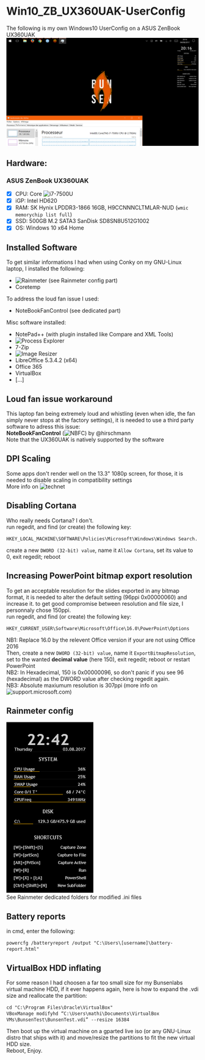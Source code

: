 # Win10_ZB_UX360UAK-UserConfig
The following is my own Windows10 UserConfig on a ASUS ZenBook UX360UAK
![UserDesktop](https://github.com/matmutant/Win10_ZB_UX360UAK-UserConfig/blob/master/ScreenShots/WindowsDesktopUseC.png) 


## Hardware:  
### ASUS ZenBook UX360UAK  
- [x] CPU: Core ![i7-7500U](https://ark.intel.com/products/95451/Intel-Core-i7-7500U-Processor-4M-Cache-up-to-3_50-GHz-)
- [X] iGP: Intel HD620
- [x] RAM: SK Hynix LPDDR3-1866 16GB, H9CCNNNCLTMLAR-NUD (`wmic memorychip list full`)
- [x] SSD: 500GB M.2 SATA3 SanDisk SD8SN8U512G1002
- [x] OS: Windows 10 x64 Home

## Installed Software  
To get similar informations I had when using Conky on my GNU-Linux laptop, I installed the following:
- ![Rainmeter](https://www.rainmeter.net/) (see Rainmeter config part)
- Coretemp  

To address the loud fan issue I used:
- NoteBookFanControl (see dedicated part)

Misc software installed:
- NotePad++ (with plugin installed like Compare and XML Tools)
- ![Process Explorer](https://docs.microsoft.com/en-us/sysinternals/downloads/process-explorer)
- 7-Zip
- ![Image Resizer](http://www.bricelam.net/ImageResizer/)
- LibreOffice 5.3.4.2 (x64)
- Office 365
- VirtualBox
- [...]

## Loud fan issue workaround  
This laptop fan being extremely loud and whistling (even when idle, the fan simply never stops at the factory settings), it is needed to use a third party software to adress this issue:  
**NoteBookFanControl** (![NBFC](https://github.com/hirschmann/nbfc/releases)) by @hirschmann  
Note that the UX360UAK is natively supported by the software

## DPI Scaling  
Some apps don't render well on the 13.3" 1080p screen, for those, it is needed to disable scaling in compatibility settings  
More info on ![technet](https://technet.microsoft.com/en-us/library/dn528847.aspx?f=255&MSPPError=-2147217396)

## Disabling Cortana  
Who really needs Cortana? I don't.  
run regedit, and find (or create) the following key:
```
HKEY_LOCAL_MACHINE\SOFTWARE\Policies\Microsoft\Windows\Windows Search.
```
create a new `DWORD (32-bit) value`, name it `Allow Cortana`, set its value to 0, exit regedit; reboot  

## Increasing PowerPoint bitmap export resolution
To get an acceptable resolution for the slides exported in any bitmap format, it is needed to alter the default setting (96ppi 0x00000060) and increase it. to get good compromise between resolution and file size, I personnaly chose 150ppi.  
run regedit, and find (or create) the following key:  
```
HKEY_CURRENT_USER\Software\Microsoft\Office\16.0\PowerPoint\Options
```
NB1: Replace 16.0 by the relevent Office version if your are not using Office 2016  
Then, create a new `DWORD (32-bit) value`, name it `ExportBitmapResolution`, set to the wanted **decimal value** (here 150), exit regedit; reboot or restart PowerPoint  
NB2: In Hexadecimal, 150 is 0x00000096, so don't panic if you see 96 (hexadecimal) as the DWORD value after checking regedit again.  
NB3: Absolute maxiumum resolution is 307ppi (more info on ![support.microsoft.com](https://support.microsoft.com/en-us/help/827745/how-to-change-the-export-resolution-of-a-powerpoint-slide))  

## Rainmeter config  
![screenshot of Rainmeter](https://github.com/matmutant/Win10_ZB_UX360UAK-UserConfig/blob/master/ScreenShots/rainmeter.png)  
See Rainmeter dedicated folders for modified .ini files

## Battery reports  
in cmd, enter the following:
```
powercfg /batteryreport /output "C:\Users\[username]\battery-report.html"
```

## VirtualBox HDD inflating 
For some reason I had choosen a far too small size for my Bunsenlabs virtual machine HDD, if it ever happens again, here is how to expand the .vdi size and reallocate the partition:  
```
cd "C:\Program Files\Oracle\VirtualBox"
VBoxManage modifyhd “C:\Users\mathi\Documents\VirtualBox VMs\BunsenTest\BunsenTest.vdi” --resize 16384
```
Then boot up the virtual machine on a gparted live iso (or any GNU-Linux distro that ships with it) and move/resize the partitions to fit the new virtual HDD size.  
Reboot, Enjoy.  
